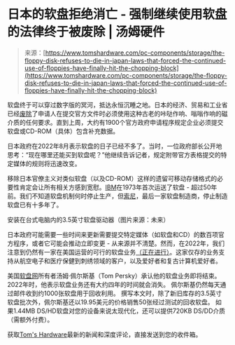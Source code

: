<!--yml

类别：未分类

日期：2024年05月27日 15:16:32

-->

# 日本的软盘拒绝消亡 - 强制继续使用软盘的法律终于被废除 | 汤姆硬件

> 来源：[https://www.tomshardware.com/pc-components/storage/the-floppy-disk-refuses-to-die-in-japan-laws-that-forced-the-continued-use-of-floppies-have-finally-hit-the-chopping-block](https://www.tomshardware.com/pc-components/storage/the-floppy-disk-refuses-to-die-in-japan-laws-that-forced-the-continued-use-of-floppies-have-finally-hit-the-chopping-block)

软盘终于可以穿过数字版的冥河，抵达永恒沉睡之地。日本的经济、贸易和工业省已经[废除](https://pc.watch.impress.co.jp/docs/news/1562810.html)了申请人在提交官方文件时必须使用这种古老的咔哒作响、嗡嗡作响的磁介质的任何要求。直到上周，大约有1900个官方政府申请程序规定企业必须提交软盘或CD-ROM（具体）包含补充数据。

日本政府在2022年8月表示软盘的日子已经不多了。当时，一位政府部长公开地思考：“现在哪里还能买到软盘呢？”他继续告诉记者，规定附带官方表格提交的特定媒体的规则将迅速改变。

移除日本官僚主义对类似软盘（以及CD-ROM）这样的遗留可移动存储格式的必要性肯定会让所有相关方感到宽慰。[IBM](https://www.tomshardware.com/tag/ibm)在1973年首次运送了软盘 - 超过50年前。我们不知道软盘机制何时停止生产，但[索尼](https://www.tomshardware.com/tag/sony)，最后一家软盘制造商，停止制造软盘已有十多年了。

安装在台式电脑内的3.5英寸软盘驱动器（图片来源：未来）

日本政府可能需要一些时间来更新需要提交特定媒体（如软盘和CD）的数百项官方程序，或者它可能会推动立即变更 - 从来源并不清楚。然而，在2022年，我们注意到仍然有一家在美国运营的可行的软盘业务[（正在进行）](https://www.tomshardware.com/news/floppy-disk-still-has-life)。这家仅存的业务支持从航空电子和医疗保健到刺绣领域的客户，以及爱好者和复古计算机爱好者。

美国[软盘网](https://www.floppydisk.com/)所有者汤姆·佩尔斯基（Tom Persky）承认他的软盘业务即将结束。 2022年时，他表示软盘业务还有大约四年的时间就会消失。 佩尔斯基仍然每天通过邮件收到约1000张软盘用于回收利用。 撰写本文时，除了新旧库存的3.5英寸软盘批次外，佩尔斯基还以19.95美元的价格销售50张经过测试的回收软盘。 如果1.44MB DS/HD软盘对您的设备来说太现代化，还可以提供720KB DS/DD介质（需额外付费）。

获取[Tom's Hardware](https://www.tomshardware.com/)最新的新闻和深度评论，直接发送到您的收件箱。

